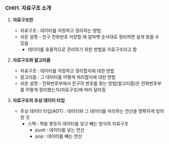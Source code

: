 ### CH01. 자료구조 소개

1. **자료구조란**
    - 자료구조 : 데이터를 저장하고 정리하는 방법
    - 쉬운 설명 - 친구 전화번호 저장할 때 알파벳 순서대로 정리하면 쉽게 찾을 수 있음
        - 데이터를 효율적으로 관리하기 위한 방법을 자료구조라고 함

2. **자료구조와 알고리즘**
    - 자료구조 : 데이터를 저장하고 정리할지에 대한 방법
    - 알고리즘 : 그 데이터를 어떻게 처리할지에 대한 방법
    - 쉬운 설명 - 전화번호부에서 친구의 번호를 찾는 방법(알고리즘)은 전화번호부를 어떻게 정리했는지(자료구조)에 따라 달라짐

3. **자료구조의 추상 데이터 타입**
    - 추상 데이터 타입(ADT) : 데이터와 그 데이터를 처리하는 연산을 명확하게 정의한 것
        - 스택 : 책을 쌓듯이 데이터를 넣고 빼는 방식의 자료구조
            - push : 데이터를 넣는 연산
            - pop : 데이터를 빼는 연산
